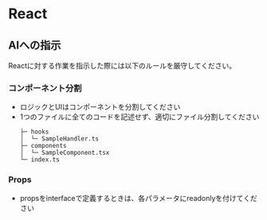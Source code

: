 # React

## AIへの指示
Reactに対する作業を指示した際には以下のルールを厳守してください。

### コンポーネント分割
- ロジックとUIはコンポーネントを分割してください
- 1つのファイルに全てのコードを記述せず、適切にファイル分割してください
  ```
  ├─ hooks
  │  └─ SampleHandler.ts
  ├─ components
  │  └─ SampleComponent.tsx
  └─ index.ts
  ```
### Props
- propsをinterfaceで定義するときは、各パラメータにreadonlyを付けてください
